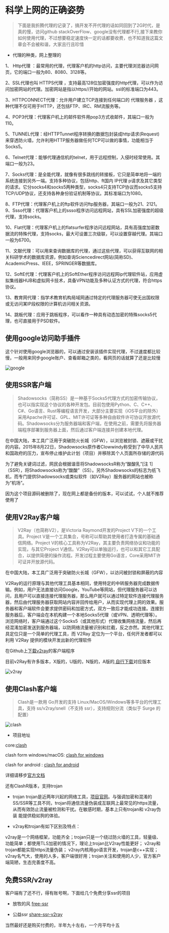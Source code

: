 # 科学上网的正确姿势

> 下面是我折腾代理的记录了，搞开发不开代理的话如同回到了2G时代，是真的慢，访问github stackOverFlow、google没有代理都不行,接下来教你如何使用代理，不过想要稳定速度快一定的话都要收费，也不知道我这篇文章会不会被和谐，大家且行且珍惜

- 代理的种类，网上整理的

1、 Http代理 ：最常用的代理，代理客户机的http访问，主要代理浏览器访问网页，它的端口一般为80、8080、3128等。

2、SSL代理也叫 HTTPS代理 ，支持最高128位加密强度的http代理，可以作为访问加密网站的代理。加密网站是指以https//开始的网站。ssl的标准端口为443。

3、HTTPCONNECT代理：允许用户建立TCP连接到任何端口的 代理服务器 ，这种代理不仅可用于HTTP，还包括FTP、IRC、RM流服务等。

4、POP3代理：代理客户机上的邮件软件用pop3方式收邮件，其端口一般为110。

5、TUNNEL代理：经HTTPTunnet程序转换的数据包封装成http请求(Request)来穿透防火墙，允许利用HTTP服务器做任何TCP可以做的事情，功能相当于Socks5。

6、Telnet代理：能够代理通信机的telnet，用于远程控制，入侵时经常使用。其端口一般为23。

7、Socks代理：是全能代理，就像有很多跳线的转接板，它只是简单地将一端的系统连接到另外一端。支持多种协议，包括http、ft国内 IP代理 p请求及其它类型的请求。它分socks4和socks5两种类型，socks4只支持TCP协议而socks5支持TCP/UDP协议，还支持各种身份验证机制等协议。其标准端口为1080。

8、FTP代理：代理客户机上的ftp软件访问ftp服务器，其端口一般为21、2121。9、Ssso代理：代理客户机上的ssso程序访问远程网站，具有SSL加密强度的超级代理，支持socks。

10、Flat代理：代理客户机上的flatsurfer程序访问远程网站，具有高强度加密数据流的特殊代理，支持socks，最大可设置三次级联，可以设置穿越代理。其端口一般为6700。

11、文献代理：可以用来查询数据库的代理，通过这些代理，可以获得互联网的相关科研学术的数据库资源，例如查询Sciencedirect网站(简称SD)、AcademicPress、IEEE，SPRINGER等数据库。

12、SoftE代理：代理客户机上的SoftEther程序访问远程网ip代理软件站，应用虚拟集线器HUB和虚拟网卡技术，具备VPN功能及多种认证方式的代理，符合https协议。

13、教育网代理：指学术教育机构局域网通过特定的代理服务器可使无出国权限或无访问某IP段权限的计算机访问相关资源。

14、跳板代理：应用于跳板程序，可以看作一种具有动态加密的特殊socks5代理，也可直接用于PSD软件。

## 使用google访问助手插件

这个针对使用google浏览器的，可以通过安装该插件实现代理，不过速度都比较慢，一般用来同步google账户、查看邮箱之类的，看网页的话就算了还是比较慢

![google](../images/google.png)

## 使用SSR客户端

>Shadowsocks（简称SS）是一种基于Socks5代理方式的加密传输协议，也可以指实现这个协议的各种开发包。目前包使用Python、C、C++、C#、Go语言、Rust等编程语言开发，大部分主要实现（iOS平台的除外）采用Apache许可证、GPL、MIT许可证等多种自由软件许可协议开放源代码。Shadowsocks分为服务器端和客户端，在使用之前，需要先将服务器端程序部署到服务器上面，然后通过客户端连接并创建本地代理。

在中国大陆，本工具广泛用于突破防火长城（GFW），以浏览被封锁、遮蔽或干扰的内容。2015年8月22日，Shadowsocks原作者Clowwindy称受到了中华人民共和国政府的压力，宣布停止维护此计划（项目）并移除其个人页面所存储的源代码

为了避免关键词过滤，网民会根据谐音将ShadowsocksR称为“酸酸乳”[注 1]（SSR），将Shadowsocks称为“酸酸”（SS）。另外Shadowsocks的标志为纸飞机，而专门提供Shadowsocks或类似软件（如V2Ray）服务器的网站也被称为“机场”。

因为这个项目源码被删除了，现在网上都是备份的版本，可以试试，个人就不推荐使用了

## 使用V2Ray客户端

>V2Ray（也简称V2），是Victoria Raymond开发的Project V下的一个工具。Project V是一个工具集合，号称可以帮助其使用者打造专属的基础通信网络。Project V的核心工具称为V2Ray，其主要负责网络协议和功能的实现，与其它Project V通信。V2Ray可以单独运行，也可以和其它工具配合，以提供简便的操作流程。开发过程主要使用Go语言，Core采用MIT许可证并开放源代码。

在中国大陆，本工具广泛用于突破防火长城（GFW），以访问被封锁和屏蔽的内容

V2Ray的运行原理与其他代理工具基本相同，使用特定的中转服务器完成数据传输。例如，用户无法直接访问Google，YouTube等网站，但代理服务器可以访问，且用户可以直接连接代理服务器，那么用户就可以通过特定软件连接代理服务器，然后由代理服务器获取网站内容并回传给用户，从而实现代理上网的效果。服务器和客户端软件会要求提供密码和加密方式，双方一致后才能成功连接。连接到服务器后，客户端会在本机构建一个本地Socks5代理（或VPN、透明代理等）。浏览网络时，客户端通过这个Socks5（或其他形式）代理收集网络流量，然后再经混淆加密发送到服务器端，以防网络流量被识别和拦截，反之亦然。其他代理工具定位只是一个简单的代理工具，而 V2Ray 定位为一个平台，任何开发者都可以利用 V2Ray 提供的模块开发出新的代理软件

在Github上[下载v2ray](https://github.com/v2fly/v2ray-core)的客户端程序

目前v2Ray有许多版本，X版的，U版的，N版的，A版的,[自行下载](https://www.v2fly.org/awesome/tools.html#%E5%9C%A8%E7%BA%BF%E5%B7%A5%E5%85%B7)对应版本

![v2ray](../images/v2ray.png)

## 使用Clash客户端

>Clash是一款用 Go开发的支持 Linux/MacOS/Windows等多平台的代理工具，支持 ss/v2ray/snell（不支持 ssr），支持规则分流（类似于 Surge 的配置）

![clash](../images/clash.png)

- 项目地址

 core:[clash](https://github.com/Dreamacro/clash)

 clash form windows/macOS: [clash for windows](https://github.com/Fndroid/clash_for_windows_pkg/releases)

 clash for android : [clash for android](https://github.com/Kr328/ClashForAndroid)

 详细请移步[官方文档](https://docs.cfw.lbyczf.com/contents/quickstart.html)

 还有ClashR版本，支持trojan

- trojan
trojan是近两年兴起的网络工具，[项目官网](https://github.com/trojan-gfw)。与强调加密和混淆的SS/SSR等工具不同，trojan将通信流量伪装成互联网上最常见的https流量，从而有效防止流量被检测和干扰。在敏感时期，基本上只有trojan和 v2ray伪装 能提供稳如狗的体验。

- v2ray和trojan有如下区别及特点：

v2ray是一个网络框架，功能齐全；trojan只是一个绕过防火墙的工具，轻量级、功能简单；都使用TLS加密的情况下，理论上trojan比V2ray性能更好；
v2ray和trojan都能实现https流量伪装；
v2ray内核用go语言开发，trojan是c++实现；
v2ray名气大，使用的人多，客户端很好用；trojan关注和使用的人少，官方客户端简陋，生态完善度不高。

## 免费SSR/v2ray

客户端有了还不行，得有账号啊，下面给几个免费分享ssr的项目

- 放牧的风 [free-ssr](https://github.com/ThinkDevelop/Free-SS-SSR)

- 公益ssr [share-ssr-v2ray](https://github.com/selierlin/Share-SSR-V2ray)

当然最好还是购买付费的，半年九十左右，一个月平均十五
